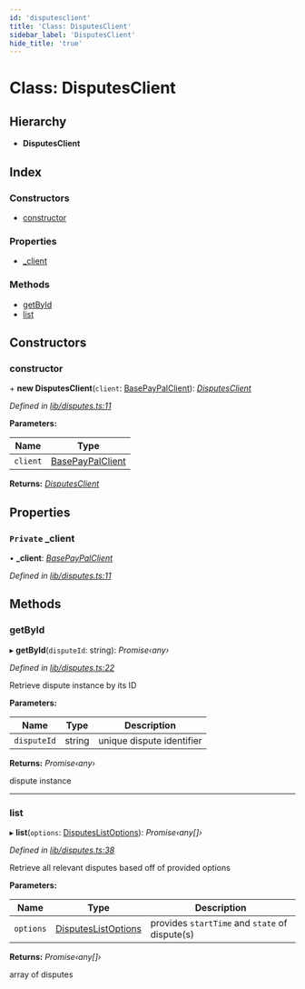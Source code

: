 ```yaml
---
id: 'disputesclient'
title: 'Class: DisputesClient'
sidebar_label: 'DisputesClient'
hide_title: 'true'
---
```


# Class: DisputesClient

## Hierarchy

-   **DisputesClient**

## Index

### Constructors

-   [constructor](disputesclient.md#constructor)

### Properties

-   [\_client](disputesclient.md#private-_client)

### Methods

-   [getById](disputesclient.md#getbyid)
-   [list](disputesclient.md#list)

## Constructors

### constructor

\+ **new DisputesClient**(`client`: [BasePayPalClient](basepaypalclient.md)): _[DisputesClient](disputesclient.md)_

_Defined in [lib/disputes.ts:11](https://github.com/ELEVATORmedia/paymigo/blob/d7c96a7/src/lib/disputes.ts#L11)_

**Parameters:**

| Name     | Type                                    |
| -------- | --------------------------------------- |
| `client` | [BasePayPalClient](basepaypalclient.md) |

**Returns:** _[DisputesClient](disputesclient.md)_

## Properties

### `Private` \_client

• **\_client**: _[BasePayPalClient](basepaypalclient.md)_

_Defined in [lib/disputes.ts:11](https://github.com/ELEVATORmedia/paymigo/blob/d7c96a7/src/lib/disputes.ts#L11)_

## Methods

### getById

▸ **getById**(`disputeId`: string): _Promise‹any›_

_Defined in [lib/disputes.ts:22](https://github.com/ELEVATORmedia/paymigo/blob/d7c96a7/src/lib/disputes.ts#L22)_

Retrieve dispute instance by its ID

**Parameters:**

| Name        | Type   | Description               |
| ----------- | ------ | ------------------------- |
| `disputeId` | string | unique dispute identifier |

**Returns:** _Promise‹any›_

dispute instance

---

### list

▸ **list**(`options`: [DisputesListOptions](../globals.md#disputeslistoptions)): _Promise‹any[]›_

_Defined in [lib/disputes.ts:38](https://github.com/ELEVATORmedia/paymigo/blob/d7c96a7/src/lib/disputes.ts#L38)_

Retrieve all relevant disputes based off of provided options

**Parameters:**

| Name      | Type                                                     | Description                                    |
| --------- | -------------------------------------------------------- | ---------------------------------------------- |
| `options` | [DisputesListOptions](../globals.md#disputeslistoptions) | provides `startTime` and `state` of dispute(s) |

**Returns:** _Promise‹any[]›_

array of disputes
